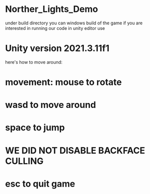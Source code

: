 # Norther_Lights_Demo
under build directory you can windows build of the game
if you are interested in running our code in unity editor use
# Unity version 2021.3.11f1
here's how to move around:
# movement: mouse to rotate
# wasd to move around
# space to jump
# WE DID NOT DISABLE BACKFACE CULLING
# esc to quit game
